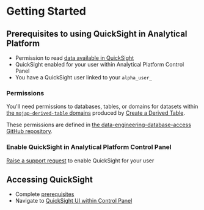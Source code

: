 # Getting Started

## Prerequisites to using QuickSight in Analytical Platform

- Permission to read [data available in QuickSight](/tools/quicksight/#what-data-is-in-quicksight)
- QuickSight enabled for your user within Analytical Platform Control Panel
- You have a QuickSight user linked to your `alpha_user_`

### Permissions

You'll need permissions to databases, tables, or domains for datasets within [the `mojap-derived-table` domains] produced by [Create a Derived Table](/tools/create-a-derived-table).

These permissions are defined in [the data-engineering-database-access GitHub repository].

### Enable QuickSight in Analytical Platform Control Panel

[Raise a support request] to enable QuickSight for your user

## Accessing QuickSight

- Complete [prerequisites](#prerequisites-to-using-quicksight-in-analytical-platform)
- Navigate to [QuickSight UI within Control Panel]

<!-- External links -->

[the `mojap-derived-table` domains]: https://github.com/moj-analytical-services/create-a-derived-table/tree/main/mojap_derived_tables/models
[the data-engineering-database-access GitHub repository]: https://github.com/moj-analytical-services/data-engineering-database-access/?tab=readme-ov-file#access-to-curated-databases
[Raise a support request]: https://github.com/ministryofjustice/data-platform-support/issues/new/choose
[Azure portal]: https://portal.azure.com/
[\#analytical-platform-quicksight-mvp]: https://moj.enterprise.slack.com/archives/C07LAJB86TZ
[Analytical Platform]: https://analytical-platform.service.justice.gov.uk/
[QuickSight UI within Control Panel]: https://controlpanel.services.analytical-platform.service.justice.gov.uk/quicksight/
